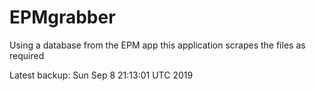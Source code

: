 # EPMgrabber
Using a database from the EPM app this application scrapes the files as required


Latest backup: Sun Sep 8 21:13:01 UTC 2019
